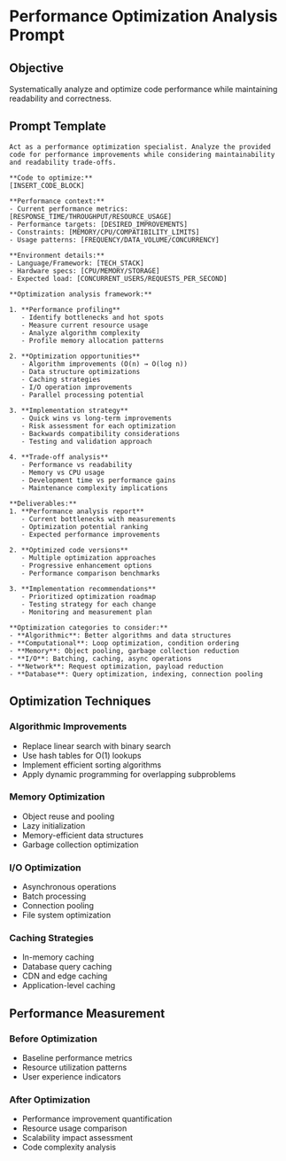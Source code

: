 # Performance Optimization Analysis Prompt

## Objective
Systematically analyze and optimize code performance while maintaining readability and correctness.

## Prompt Template

```
Act as a performance optimization specialist. Analyze the provided code for performance improvements while considering maintainability and readability trade-offs.

**Code to optimize:**
[INSERT_CODE_BLOCK]

**Performance context:**
- Current performance metrics: [RESPONSE_TIME/THROUGHPUT/RESOURCE_USAGE]
- Performance targets: [DESIRED_IMPROVEMENTS]
- Constraints: [MEMORY/CPU/COMPATIBILITY_LIMITS]
- Usage patterns: [FREQUENCY/DATA_VOLUME/CONCURRENCY]

**Environment details:**
- Language/Framework: [TECH_STACK]
- Hardware specs: [CPU/MEMORY/STORAGE]
- Expected load: [CONCURRENT_USERS/REQUESTS_PER_SECOND]

**Optimization analysis framework:**

1. **Performance profiling**
   - Identify bottlenecks and hot spots
   - Measure current resource usage
   - Analyze algorithm complexity
   - Profile memory allocation patterns

2. **Optimization opportunities**
   - Algorithm improvements (O(n) → O(log n))
   - Data structure optimizations
   - Caching strategies
   - I/O operation improvements
   - Parallel processing potential

3. **Implementation strategy**
   - Quick wins vs long-term improvements
   - Risk assessment for each optimization
   - Backwards compatibility considerations
   - Testing and validation approach

4. **Trade-off analysis**
   - Performance vs readability
   - Memory vs CPU usage
   - Development time vs performance gains
   - Maintenance complexity implications

**Deliverables:**
1. **Performance analysis report**
   - Current bottlenecks with measurements
   - Optimization potential ranking
   - Expected performance improvements

2. **Optimized code versions**
   - Multiple optimization approaches
   - Progressive enhancement options
   - Performance comparison benchmarks

3. **Implementation recommendations**
   - Prioritized optimization roadmap
   - Testing strategy for each change
   - Monitoring and measurement plan

**Optimization categories to consider:**
- **Algorithmic**: Better algorithms and data structures
- **Computational**: Loop optimization, condition ordering
- **Memory**: Object pooling, garbage collection reduction
- **I/O**: Batching, caching, async operations
- **Network**: Request optimization, payload reduction
- **Database**: Query optimization, indexing, connection pooling
```

## Optimization Techniques

### Algorithmic Improvements
- Replace linear search with binary search
- Use hash tables for O(1) lookups
- Implement efficient sorting algorithms
- Apply dynamic programming for overlapping subproblems

### Memory Optimization
- Object reuse and pooling
- Lazy initialization
- Memory-efficient data structures
- Garbage collection optimization

### I/O Optimization
- Asynchronous operations
- Batch processing
- Connection pooling
- File system optimization

### Caching Strategies
- In-memory caching
- Database query caching
- CDN and edge caching
- Application-level caching

## Performance Measurement

### Before Optimization
- Baseline performance metrics
- Resource utilization patterns
- User experience indicators

### After Optimization
- Performance improvement quantification
- Resource usage comparison
- Scalability impact assessment
- Code complexity analysis